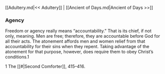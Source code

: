 [[Adultery.md|<< Adultery]]  |  [[Ancient of Days.md|Ancient of Days >>]]

### Agency
Freedom or agency really means “accountability.” That is its chief, if not only, meaning. Men are free; therefore, they are accountable before God for all their acts. The atonement affords men and women relief from that accountability for their sins when they repent. Taking advantage of the atonement for that purpose, however, does require them to obey Christ’s conditions.1



1 The [[#|Second Comforter]], 415–416.